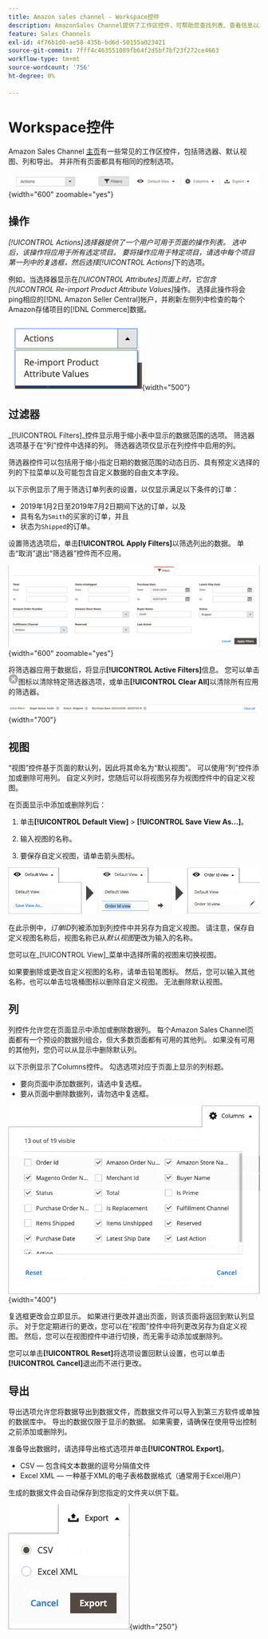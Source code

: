 ```yaml
---
title: Amazon sales channel - Workspace控件
description: AmazonSales Channel提供了工作区控件，可帮助您查找列表、查看信息以及轻松应用操作。
feature: Sales Channels
exl-id: 4f76b1d0-ae58-435b-bd6d-50155a023421
source-git-commit: 7fff4c463551089fb64f2d5bf7bf23f272ce4663
workflow-type: tm+mt
source-wordcount: '756'
ht-degree: 0%

---
```


# Workspace控件

Amazon Sales Channel [主页](./amazon-sales-channel-home.md)有一些常见的工作区控件，包括筛选器、默认视图、列和导出。 并非所有页面都具有相同的控制选项。

![AmazonSales Channel工作区控件示例](assets/amazon-workspace-controls.png){width="600" zoomable="yes"}

## 操作

_[!UICONTROL Actions]_选择器提供了一个用户可用于页面的操作列表。 选中后，该操作将应用于所有选定项目。 要将操作应用于特定项目，请选中每个项目第一列中的复选框，然后选择_[!UICONTROL Actions]_&#x200B;下的选项。

例如，当选择器显示在&#x200B;_[!UICONTROL Attributes]_页面上时，它包含_[!UICONTROL Re-import Product Attribute Values]_&#x200B;操作。 选择此操作将会ping相应的[!DNL Amazon Seller Central]帐户，并刷新左侧列中检查的每个Amazon存储项目的[!DNL Commerce]数据。

![操作菜单示例](assets/amazon-sales-channel-home-actions-option.png){width="500"}

## 过滤器

_[!UICONTROL Filters]_控件显示用于缩小表中显示的数据范围的选项。 筛选器选项基于在“列”控件中选择的列。 筛选器选项仅显示在列控件中启用的列。

筛选器控件可以包括用于缩小指定日期的数据范围的动态日历、具有预定义选择的列的下拉菜单以及可能包含自定义数据的自由文本字段。

以下示例显示了用于筛选订单列表的设置，以仅显示满足以下条件的订单：

- 2019年1月2日至2019年7月2日期间下达的订单，以及
- 具有名为`Smith`的买家的订单，并且
- 状态为`Shipped`的订单。

设置筛选选项后，单击&#x200B;**[!UICONTROL Apply Filters]**&#x200B;以筛选列出的数据。 单击“取消”退出“筛选器”控件而不应用。

![筛选器控件示例](assets/workspace-controls-filters.png){width="600" zoomable="yes"}

将筛选器应用于数据后，将显示&#x200B;**[!UICONTROL Active Filters]**&#x200B;信息。 您可以单击![清除筛选器图标](assets/x-icon-clear-filters.png)图标以清除特定筛选器选项，或单击&#x200B;**[!UICONTROL Clear All]**&#x200B;以清除所有应用的筛选器。

![活动筛选器示例](assets/applied-filters-line.png){width="700"}

## 视图

“视图”控件基于页面的默认列，因此将其命名为“默认视图”。 可以使用“列”控件添加或删除可用列。 自定义列时，您随后可以将视图另存为视图控件中的自定义视图。

在页面显示中添加或删除列后：

1. 单击&#x200B;**[!UICONTROL Default View]** > **[!UICONTROL Save View As...]**。

1. 输入视图的名称。

1. 要保存自定义视图，请单击箭头图标。

![查看控件示例](assets/workspace-controls-view.png)

在此示例中，_订单ID_&#x200B;列被添加到列控件中并另存为自定义视图。 请注意，保存自定义视图名称后，视图名称已从&#x200B;_默认视图_&#x200B;更改为输入的名称。

您可以在&#x200B;_[!UICONTROL View]_菜单中选择所需的视图来切换视图。

如果要删除或更改自定义视图的名称，请单击铅笔图标。 然后，您可以输入其他名称，也可以单击垃圾桶图标以删除自定义视图。 无法删除默认视图。

## 列

列控件允许您在页面显示中添加或删除数据列。 每个Amazon Sales Channel页面都有一个预设的数据列组合，但大多数页面都有可用的其他列。 如果没有可用的其他列，您仍可以从显示中删除默认列。

以下示例显示了Columns控件。 勾选选项对应于页面上显示的列标题。

- 要向页面中添加数据列，请选中复选框。
- 要从页面中删除数据列，请勿选中复选框。

![列控件示例](assets/workspace-controls-columns.png){width="400"}

复选框更改会立即显示。 如果进行更改并退出页面，则该页面将返回到默认列显示。 对于您定期进行的更改，您可以在“视图”控件中将列更改另存为自定义视图。 然后，您可以在视图控件中进行切换，而无需手动添加或删除列。

您可以单击&#x200B;**[!UICONTROL Reset]**&#x200B;将选项设置回默认设置，也可以单击&#x200B;**[!UICONTROL Cancel]**&#x200B;退出而不进行更改。

## 导出

导出选项允许您将数据导出到数据文件，而数据文件可以导入到第三方软件或单独的数据库中。 导出的数据仅限于显示的数据。 如果需要，请确保在使用导出控制之前添加或删除列。

准备导出数据时，请选择导出格式选项并单击&#x200B;**[!UICONTROL Export]**。

- CSV — 包含纯文本数据的逗号分隔值文件
- Excel XML — 一种基于XML的电子表格数据格式（通常用于Excel用户）

生成的数据文件会自动保存到您指定的文件夹以供下载。

![导出控制](assets/workspace-controls-export.png){width="250"}
